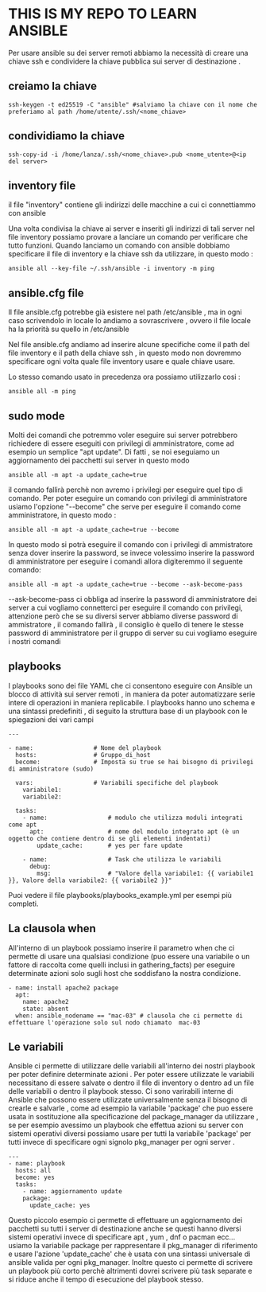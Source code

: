 # THIS IS MY REPO TO LEARN ANSIBLE 

Per usare ansible su dei server remoti abbiamo la necessità di creare una chiave ssh e condividere la chiave pubblica sui server di destinazione .

## creiamo la chiave 

    ssh-keygen -t ed25519 -C "ansible" #salviamo la chiave con il nome che preferiamo al path /home/utente/.ssh/<nome_chiave>

## condividiamo la chiave     

    ssh-copy-id -i /home/lanza/.ssh/<nome_chiave>.pub <nome_utente>@<ip del server>


## inventory file

il file "inventory" contiene gli indirizzi delle macchine a cui ci connettiammo con ansible 

Una volta condivisa la chiave ai server e inseriti gli indirizzi di tali server nel file inventory possiamo provare a lanciare un comando per verificare che tutto funzioni.
Quando lanciamo un comando con ansible dobbiamo specificare il file di inventory e la chiave ssh da utilizzare, in questo modo :

    ansible all --key-file ~/.ssh/ansible -i inventory -m ping 



## ansible.cfg file

Il file ansible.cfg potrebbe già esistere nel path /etc/ansible , ma in ogni caso scrivendolo in locale lo andiamo a sovrascrivere , ovvero il file locale ha la priorità su quello in /etc/ansible 

Nel file ansible.cfg andiamo ad inserire alcune specifiche come il path del file inventory e il path della chiave ssh , in questo modo non dovremmo specificare ogni volta quale file inventory usare e quale chiave usare.

Lo stesso comando usato in precedenza ora possiamo utilizzarlo cosi :

    ansible all -m ping 


## sudo mode 

Molti dei comandi che potremmo voler eseguire sui server potrebbero richiedere di essere eseguiti con privilegi di amministratore, come ad esempio un semplice "apt update".
Di fatti , se noi eseguiamo un aggiornamento dei pacchetti sui server in questo modo

    ansible all -m apt -a update_cache=true 
il comando fallirà perchè non avremo i privilegi per eseguire quel tipo di comando.
Per poter eseguire un comando con privilegi di amministratore usiamo l'opzione "--become" che serve per eseguire il comando come amministratore, in questo modo :

    ansible all -m apt -a update_cache=true --become 

In questo modo si potrà eseguire il comando con i privilegi di ammistratore senza dover inserire la password, se invece volessimo inserire la password di amministratore per eseguire i comandi allora digiteremmo il seguente comando: 

    ansible all -m apt -a update_cache=true --become --ask-become-pass

--ask-become-pass ci obbliga ad inserire la password di amministratore dei server a cui vogliamo connetterci per eseguire il comando con privilegi, attenzione però che se su diversi server abbiamo diverse password di ammistratore , il comando fallirà , il consiglio è quello di tenere le stesse password di amministratore per il gruppo di server su cui vogliamo eseguire i nostri comandi 


## playbooks 

I playbooks sono dei file YAML che ci consentono eseguire con Ansible un blocco di attività sui server remoti , in maniera da poter automatizzare serie intere di operazioni in maniera replicabile.
I playbooks hanno uno schema e una sintassi predefiniti , di seguito la struttura base di un playbook con le spiegazioni dei vari campi 

    ---

    - name:                 # Nome del playbook
      hosts:                # Gruppo_di_host
      become:               # Imposta su true se hai bisogno di privilegi di amministratore (sudo)
    
      vars:                 # Variabili specifiche del playbook
        variabile1: 
        variabile2:
    
      tasks:
        - name:                 # modulo che utilizza moduli integrati come apt 
          apt:                  # nome del modulo integrato apt (è un oggetto che contiene dentro di se gli elementi indentati)
            update_cache:       # yes per fare update
        
        - name:                 # Task che utilizza le variabili
          debug:
            msg:                # "Valore della variabile1: {{ variabile1 }}, Valore della variabile2: {{ variabile2 }}" 


Puoi vedere il file playbooks/playbooks_example.yml per esempi più completi.

## La clausola when 

All'interno di un playbook possiamo inserire il parametro when che ci permette di usare una qualsiasi condizione (puo essere una variabile o un fattore di raccolta come quelli inclusi in gathering_facts) per eseguire determinate azioni solo sugli host che soddisfano la nostra condizione. 

    - name: install apache2 package  
      apt: 
        name: apache2
        state: absent
      when: ansible_nodename == "mac-03" # clausola che ci permette di effettuare l'operazione solo sul nodo chiamato  mac-03

## Le variabili 

Ansible ci permette di utilizzare delle variabili all'interno dei nostri playbook per poter definire determinate azioni .
Per poter essere utilizzate le variabili necessitano di essere salvate o dentro il file di inventory o dentro ad un file delle variabili o dentro il playbook stesso.
Ci sono varirabili interne di Ansible che possono essere utilizzate universalmente senza il bisogno di crearle e salvarle , come ad esempio la variabile 
'package' che puo essere usata in sostituzione alla specificazione del package_manager da utilizzare , se per esempio avessimo un playbook che effettua 
azioni su server con sistemi operativi diversi possiamo usare per tutti la variabile 'package' per tutti invece di specificare ogni signolo 
pkg_manager per ogni server .

    ---
    - name: playbook 
      hosts: all 
      become: yes
      tasks:
        - name: aggiornamento update
        package: 
          update_cache: yes 

Questo piccolo esempio ci permette di effettuare un aggiornamento dei pacchetti su tutti i server di destinazione anche se questi hanno diversi sistemi operativi 
invece di specificare apt , yum , dnf o pacman ecc... usiamo la variabile package per rappresentare il pkg_manager di riferimento e usare l'azione 'update_cache'
che è usata con una sintassi universale di ansible valida per ogni pkg_manager. 
Inoltre questo ci permette di scrivere un playbook più corto perchè altrimenti dovrei scrivere più task separate e si riduce anche il tempo di esecuzione del playbook stesso. 

